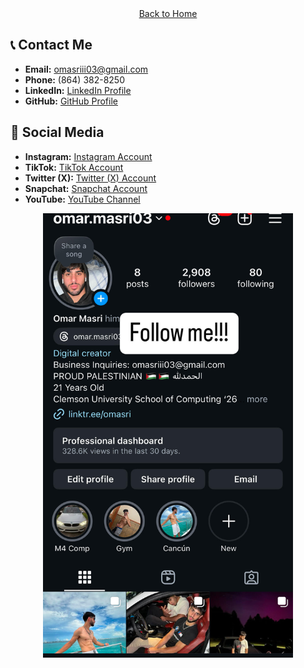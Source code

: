 <div align="center">
    <a href="https://coollomar1.github.io/" class="button">Back to Home</a>
</div>

## 📞 **Contact Me**
- **Email:** [omasriii03@gmail.com](mailto:omasriii03@gmail.com)  
- **Phone:** (864) 382-8250  
- **LinkedIn:** [LinkedIn Profile](https://www.linkedin.com/in/omar-masri-32556932b/)  
- **GitHub:** [GitHub Profile](https://github.com/Coollomar1)

## 👻 **Social Media**

- **Instagram:** [Instagram Account](https://www.instagram.com/omar.masri03/)  
- **TikTok:** [TikTok Account](https://www.tiktok.com/@omar.masri03)  
- **Twitter (X):** [Twitter (X) Account](https://x.com/coollomar1?s=21&t=V3PmkyprLE9tzGFiM-aS_Q)  
- **Snapchat:** [Snapchat Account](https://www.snapchat.com/add/coollomar1)  
- **YouTube:** [YouTube Channel](https://www.youtube.com/@OmarMasri1/featured)

<div align="center">
    <img src="social.jpg" alt="Social Media" width="400" />
</div>
